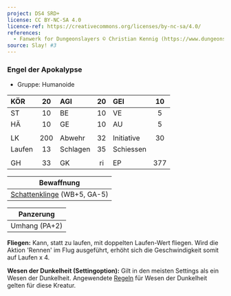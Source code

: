 ```yaml
---
project: DS4 SRD+
license: CC BY-NC-SA 4.0
licence-ref: https://creativecommons.org/licenses/by-nc-sa/4.0/
references: 
  - Fanwerk for Dungeonslayers © Christian Kennig (https://www.dungeonslayers.net/)
source: Slay! #3
---
```


### Engel der Apokalypse

- Gruppe: Humanoide

| KÖR    | 20  | AGI      | 20  | GEI        | 10  |
| :----- | :-: | :------- | :-: | :--------- | :-: |
| ST     | 10  | BE       | 10  | VE         |  5  |
| HÄ     | 10  | GE       | 10  | AU         |  5  |
|        |     |          |     |            |     |
| LK     | 200 | Abwehr   | 32  | Initiative | 30  |
| Laufen | 13  | Schlagen | 35  | Schiessen  |     |
|        |     |          |     |            |     |
| GH     | 33  | GK       | ri  | EP         | 377 |

|         Bewaffnung          |
| :-------------------------: |
| [Schattenklinge](../../grw/zauber/schattenklinge.md) (WB+5, GA-5) |

|   Panzerung   |
| :-----------: |
| Umhang (PA+2) |

**Fliegen:** Kann, statt zu laufen, mit doppelten Laufen-Wert fliegen. Wird die Aktion 'Rennen' im Flug ausgeführt, erhöht sich die Geschwindigkeit somit auf Laufen x 4.

**Wesen der Dunkelheit (Settingoption):** Gilt in den meisten Settings als ein Wesen der Dunkelheit. Angewendete [Regeln](../../grw/regeln-proben.md) für Wesen der Dunkelheit gelten für diese Kreatur.

